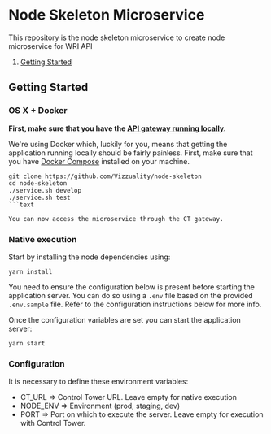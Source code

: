 # Node Skeleton Microservice


This repository is the node skeleton microservice to create node microservice for WRI API

1. [Getting Started](#getting-started)

## Getting Started

### OS X + Docker

**First, make sure that you have the [API gateway running
locally](https://github.com/control-tower/control-tower).**

We're using Docker which, luckily for you, means that getting the
application running locally should be fairly painless. First, make sure
that you have [Docker Compose](https://docs.docker.com/compose/install/)
installed on your machine.

```
git clone https://github.com/Vizzuality/node-skeleton
cd node-skeleton
./service.sh develop
./service.sh test
```text

You can now access the microservice through the CT gateway.

```

### Native execution

Start by installing the node dependencies using:
```
yarn install
```

You need to ensure the configuration below is present before starting the application server. You can do so using a 
``` .env ``` file based on the provided ```.env.sample``` file. Refer to the configuration instructions below for more info.

Once the configuration variables are set you can start the application server:
```
yarn start
```

### Configuration

It is necessary to define these environment variables:

* CT_URL => Control Tower URL. Leave empty for native execution
* NODE_ENV => Environment (prod, staging, dev)
* PORT => Port on which to execute the server. Leave empty for execution with Control Tower.
